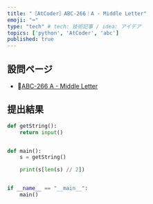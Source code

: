 ```yaml
---
title: "［AtCoder］ABC-266｜A - Middle Letter"
emoji: "⌨️"
type: "tech" # tech: 技術記事 / idea: アイデア
topics: ['python', 'AtCoder', 'abc']
published: true
---
```


## 設問ページ

- 🔗[ABC-266 A - Middle Letter](https://atcoder.jp/contests/abc266/tasks/abc266_a)

## 提出結果

```python
def getString():
    return input()


def main():
    s = getString()

    print(s[len(s) // 2])


if __name__ == "__main__":
    main()
```
